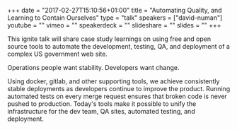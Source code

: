 +++
date = "2017-02-27T15:10:56+01:00"
title = "Automating Quality, and Learning to Contain Ourselves"
type = "talk"
speakers = ["david-numan"]
youtube = ""
vimeo = ""
speakerdeck = ""
slideshare = ""
slides = ""
+++

This ignite talk will share case study learnings on using free and open source tools to automate the development, testing, QA, and deployment of a complex US government web site.

Operations people want stability. Developers want change.

Using docker, gitlab, and other supporting tools, we achieve consistently stable deployments as developers continue to improve the product. Running automated tests on every merge request ensures that broken code is never pushed to production. Today's tools make it possible to unify the infrastructure for the dev team, QA sites, automated testing, and deployment.

